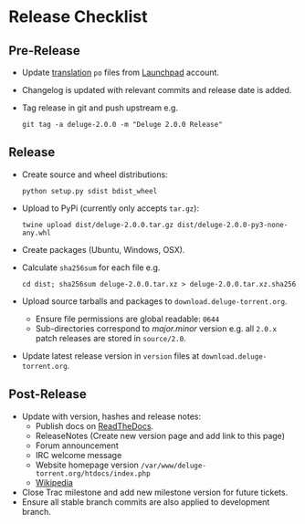 # Release Checklist

## Pre-Release

- Update [translation] `po` files from [Launchpad] account.
- Changelog is updated with relevant commits and release date is added.
- Tag release in git and push upstream e.g.

      git tag -a deluge-2.0.0 -m "Deluge 2.0.0 Release"

## Release

- Create source and wheel distributions:

      python setup.py sdist bdist_wheel

- Upload to PyPi (currently only accepts `tar.gz`):

      twine upload dist/deluge-2.0.0.tar.gz dist/deluge-2.0.0-py3-none-any.whl

- Create packages (Ubuntu, Windows, OSX).
- Calculate `sha256sum` for each file e.g.

      cd dist; sha256sum deluge-2.0.0.tar.xz > deluge-2.0.0.tar.xz.sha256

- Upload source tarballs and packages to `download.deluge-torrent.org`.
  - Ensure file permissions are global readable: `0644`
  - Sub-directories correspond to _major.minor_ version e.g. all `2.0.x` patch
    releases are stored in `source/2.0`.
- Update latest release version in `version` files at `download.deluge-torrent.org`.

## Post-Release

- Update with version, hashes and release notes:
  - Publish docs on [ReadTheDocs].
  - ReleaseNotes (Create new version page and add link to this page)
  - Forum announcement
  - IRC welcome message
  - Website homepage version `/var/www/deluge-torrent.org/htdocs/index.php`
  - [Wikipedia]
- Close Trac milestone and add new milestone version for future tickets.
- Ensure all stable branch commits are also applied to development branch.

[readthedocs]: https://deluge.readthedocs.io
[wikipedia]: http://en.wikipedia.org/wiki/Deluge_%28software%29
[launchpad]: https://translations.launchpad.net/deluge
[translation]: ../contributing/translations.md
